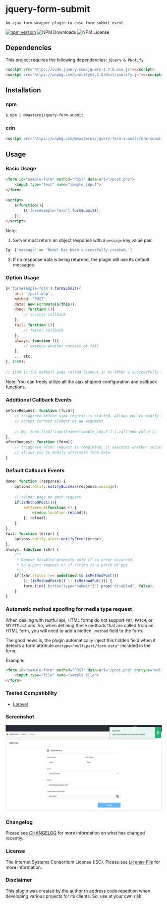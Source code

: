 # jquery-form-submit

    An ajax form wrapper plugin to ease form submit event.

[![npm version](https://badge.fury.io/js/@masterei/jquery-form-submit.svg)](https://badge.fury.io/js/@masterei/jquery-form-submit)
![NPM Downloads](https://img.shields.io/npm/dw/@masterei/jquery-form-submit)
![NPM License](https://img.shields.io/npm/l/@masterei/jquery-form-submit)

## Dependencies

This project requires the following dependencies: `jQuery & PNotify`

```html
<script src="https://code.jquery.com/jquery-3.7.0.min.js"></script>
<script src="https://unpkg.com/pnotify@3.2.0/dist/pnotify.js"></script>
```

## Installation

### npm
```sh
$ npm i @masterei/query-form-submit
```

### cdn
```html
<script src="https://unpkg.com/@masterei/jquery-form-submit/form-submit.min.js"></script>
```

## Usage

### Basic Usage
```html
<form id="sample-form" method="POST" data-url="/post.php">
    <input type="text" name="sample_input">
</form>

<script>
    $(function(){
        $('form#sample-form').formSubmit();
    });
</script>
```

Note:
1. Server must return an object response with a `message` key value pair. 
```javascript
Eg. ['message' => 'Model has been successfully created.']
```

2. If no response data is being returned, the plugin will use its default messages.

### Option Usage
```javascript
$('form#sample-form').formSubmit({
    url: '/post.php',
    method: 'POST',
    data: new FormData($(this)),
    done: function (){
        // success callback
    },
    fail: function (){
        // failed callback
    },
    always: function (){
        // execute whether success or fail
    },
    ... etc.
}, 1500); 

// 1500 is the default page reload timeout in ms after a successfully request
```

Note: You can freely utilize all the ajax shipped configuration and callback functions.

### Additional Callback Events
```javascript
beforeRequest: function (form){
    // triggered before ajax request is started, allows you to modify the form data
    // accept current element as an argument
    
    // Eg. form.find('input[name="sample_input"]').val('new value');
},
afterRequest: function (form){
    // triggered after request is completed, it executes whether success or fail
    // allows you to modify aftermath form data
}
```

### Default Callback Events

```javascript
done: function (response) {
    options.notify.notifySuccess(response.message);

    // reload page on post request
    if(isMethodPost()){
        setTimeout(function () {
            window.location.reload();
        }, reload);
    }
},
fail: function (error) {
    options.notify.alert.notifyError(error);
},
always: function (xhr) {
    /**
     * Remove disabled property only if an error occurred
     * in a post request or if action is a patch or put
     */
    if((xhr.status !== undefined && isMethodPost())
        || (isMethodPatch() || isMethodPut())) {
        form.find('button[type="submit"]').prop('disabled', false);
    }
}
```

### Automatic method spoofing for media type request

When dealing with restful api, HTML forms do not support `PUT`, `PATCH`, 
or `DELETE` actions. So, when defining these methods that are called from an HTML form, 
you will need to add a hidden `_method` field to the form.

The good news is, the plugin automatically inject this hidden field when it detects 
a form attribute `enctype="multipart/form-data"` included in the form.

Example:
```html
<form id="sample-form" method="POST" data-url="/post.php" enctype="multipart/form-data">
    <input type="file" name="sample_file">
</form>
```

### Tested Compatibility

<ul>
    <li><a href="https://laravel.com/">Laravel</a></li>
</ul>

### Screenshot
![](https://github.com/masterei/jquery-form-submit/blob/main/docs/screenshot-01.png?raw=true)

### Changelog

Please see [CHANGELOG](CHANGELOG.md) for more information on what has changed recently.

### License

The Internet Systems Consortium License (ISC). Please see [License File](LICENSE.md) for 
more information.

### Disclaimer

This plugin was created by the author to address code repetition when developing various 
projects for its clients. So, use at your own risk.
